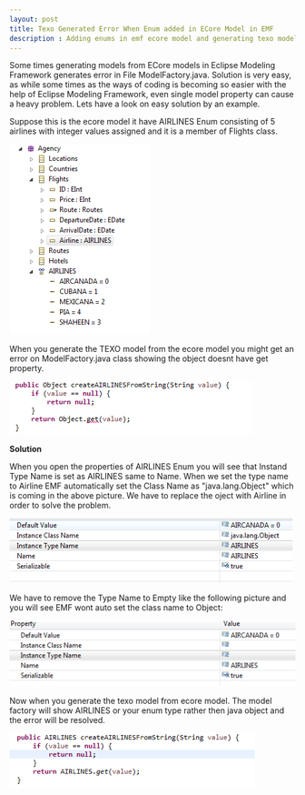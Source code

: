 ```yaml
---
layout: post
title: Texo Generated Error When Enum added in ECore Model in EMF
description : Adding enums in emf ecore model and generating texo models from enums generate errors as object could not be recognized in java modelFactory class.
---
```


Some times generating models from ECore models in Eclipse Modeling Framework generates error in File ModelFactory.java. Solution is very easy, as while some times as the ways of coding is becoming so easier with the help of Eclipse Modeling Framework, even single model property can cause a heavy problem.
Lets have a look on easy solution by an example.


Suppose this is the ecore model it have AIRLINES Enum consisting of 5 airlines with integer values assigned and it is a member of Flights class.

![Ecore Model](/img/texo_enums_1.PNG)

When you generate the TEXO model from the ecore model you might get an error on ModelFactory.java class showing the object doesnt have get property.

![Model Factory Error](/img/texo_enums_4.PNG)

<strong>Solution</strong>

When you open the properties of AIRLINES Enum you will see that Instand Type Name is set as AIRLINES same to Name. When we set the type name to Airline EMF automatically set the Class Name as "java.lang.Object" which is coming in the above picture. We have to replace the oject with Airline in order to solve the problem.

![Enum Property](/img/texo_enums_2.PNG)


We have to remove the Type Name to Empty like the following picture and you will see EMF wont auto set the class name to Object:

![Enum Property Solution](/img/texo_enums_5.PNG)

Now when you generate the texo model from ecore model. The model factory will show AIRLINES or your enum type rather then java object and the error will be resolved.

![Enum Property Solution](/img/texo_enums_6.PNG)

